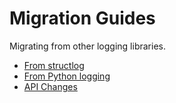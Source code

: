 # Migration Guides

Migrating from other logging libraries.

- [From structlog](from-structlog.md)
- [From Python logging](from-logging.md)
- [API Changes](api-changes.md)
